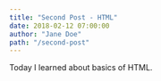 ```yaml
---
title: "Second Post - HTML"
date: 2018-02-12 07:00:00
author: "Jane Doe"
path: "/second-post"
---
```


Today I learned about basics of HTML.
